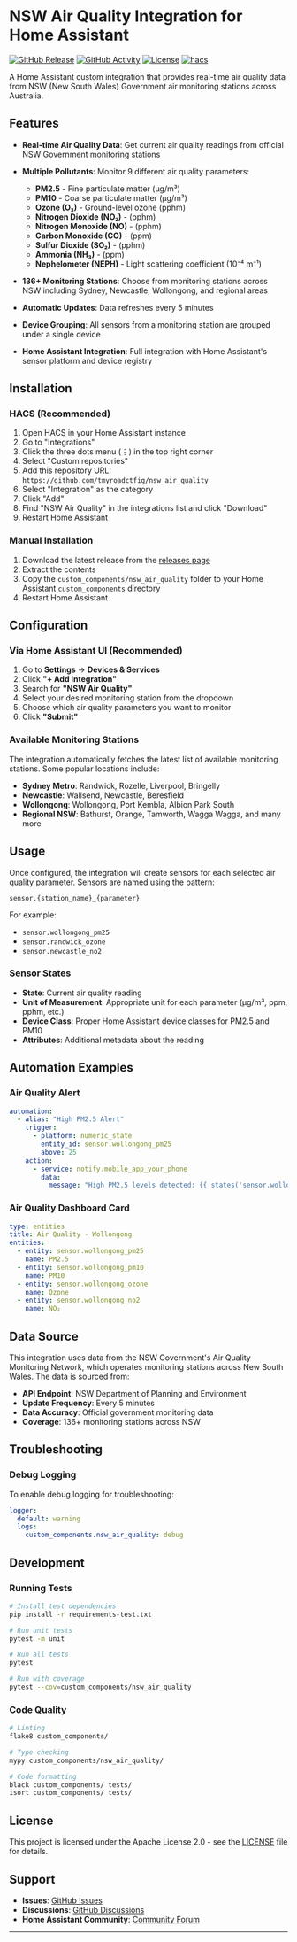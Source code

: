# NSW Air Quality Integration for Home Assistant

[![GitHub Release][releases-shield]][releases]
[![GitHub Activity][commits-shield]][commits]
[![License][license-shield]](LICENSE)
[![hacs][hacsbadge]][hacs]

A Home Assistant custom integration that provides real-time air quality data from NSW (New South Wales) Government air monitoring stations across Australia.

## Features

- **Real-time Air Quality Data**: Get current air quality readings from official NSW Government monitoring stations
- **Multiple Pollutants**: Monitor 9 different air quality parameters:
  - **PM2.5** - Fine particulate matter (μg/m³)
  - **PM10** - Coarse particulate matter (μg/m³)
  - **Ozone (O₃)** - Ground-level ozone (pphm)
  - **Nitrogen Dioxide (NO₂)** - (pphm)
  - **Nitrogen Monoxide (NO)** - (pphm)
  - **Carbon Monoxide (CO)** - (ppm)
  - **Sulfur Dioxide (SO₂)** - (pphm)
  - **Ammonia (NH₃)** - (ppm)
  - **Nephelometer (NEPH)** - Light scattering coefficient (10⁻⁴ m⁻¹)

- **136+ Monitoring Stations**: Choose from monitoring stations across NSW including Sydney, Newcastle, Wollongong, and regional areas
- **Automatic Updates**: Data refreshes every 5 minutes
- **Device Grouping**: All sensors from a monitoring station are grouped under a single device
- **Home Assistant Integration**: Full integration with Home Assistant's sensor platform and device registry

## Installation

### HACS (Recommended)

1. Open HACS in your Home Assistant instance
2. Go to "Integrations"
3. Click the three dots menu (⋮) in the top right corner
4. Select "Custom repositories"
5. Add this repository URL: `https://github.com/tmyroadctfig/nsw_air_quality`
6. Select "Integration" as the category
7. Click "Add"
8. Find "NSW Air Quality" in the integrations list and click "Download"
9. Restart Home Assistant

### Manual Installation

1. Download the latest release from the [releases page][releases]
2. Extract the contents
3. Copy the `custom_components/nsw_air_quality` folder to your Home Assistant `custom_components` directory
4. Restart Home Assistant

## Configuration

### Via Home Assistant UI (Recommended)

1. Go to **Settings** → **Devices & Services**
2. Click **"+ Add Integration"**
3. Search for **"NSW Air Quality"**
4. Select your desired monitoring station from the dropdown
5. Choose which air quality parameters you want to monitor
6. Click **"Submit"**

### Available Monitoring Stations

The integration automatically fetches the latest list of available monitoring stations. Some popular locations include:

- **Sydney Metro**: Randwick, Rozelle, Liverpool, Bringelly
- **Newcastle**: Wallsend, Newcastle, Beresfield
- **Wollongong**: Wollongong, Port Kembla, Albion Park South
- **Regional NSW**: Bathurst, Orange, Tamworth, Wagga Wagga, and many more

## Usage

Once configured, the integration will create sensors for each selected air quality parameter. Sensors are named using the pattern:

```
sensor.{station_name}_{parameter}
```

For example:
- `sensor.wollongong_pm25`
- `sensor.randwick_ozone`
- `sensor.newcastle_no2`

### Sensor States

- **State**: Current air quality reading
- **Unit of Measurement**: Appropriate unit for each parameter (μg/m³, ppm, pphm, etc.)
- **Device Class**: Proper Home Assistant device classes for PM2.5 and PM10
- **Attributes**: Additional metadata about the reading

## Automation Examples

### Air Quality Alert

```yaml
automation:
  - alias: "High PM2.5 Alert"
    trigger:
      - platform: numeric_state
        entity_id: sensor.wollongong_pm25
        above: 25
    action:
      - service: notify.mobile_app_your_phone
        data:
          message: "High PM2.5 levels detected: {{ states('sensor.wollongong_pm25') }} μg/m³"
```

### Air Quality Dashboard Card

```yaml
type: entities
title: Air Quality - Wollongong
entities:
  - entity: sensor.wollongong_pm25
    name: PM2.5
  - entity: sensor.wollongong_pm10
    name: PM10
  - entity: sensor.wollongong_ozone
    name: Ozone
  - entity: sensor.wollongong_no2
    name: NO₂
```

## Data Source

This integration uses data from the NSW Government's Air Quality Monitoring Network, which operates monitoring stations across New South Wales. The data is sourced from:

- **API Endpoint**: NSW Department of Planning and Environment
- **Update Frequency**: Every 5 minutes
- **Data Accuracy**: Official government monitoring data
- **Coverage**: 136+ monitoring stations across NSW

## Troubleshooting

### Debug Logging

To enable debug logging for troubleshooting:

```yaml
logger:
  default: warning
  logs:
    custom_components.nsw_air_quality: debug
```

## Development

### Running Tests

```bash
# Install test dependencies
pip install -r requirements-test.txt

# Run unit tests
pytest -m unit

# Run all tests
pytest

# Run with coverage
pytest --cov=custom_components/nsw_air_quality
```

### Code Quality

```bash
# Linting
flake8 custom_components/

# Type checking
mypy custom_components/nsw_air_quality/

# Code formatting
black custom_components/ tests/
isort custom_components/ tests/
```

## License

This project is licensed under the Apache License 2.0 - see the [LICENSE](LICENSE) file for details.

## Support

- **Issues**: [GitHub Issues][issues]
- **Discussions**: [GitHub Discussions][discussions]
- **Home Assistant Community**: [Community Forum][community]

---

[releases-shield]: https://img.shields.io/github/release/tmyroadctfig/nsw_air_quality.svg?style=for-the-badge
[commits-shield]: https://img.shields.io/github/commit-activity/y/tmyroadctfig/nsw_air_quality.svg?style=for-the-badge
[license-shield]: https://img.shields.io/github/license/tmyroadctfig/nsw_air_quality.svg?style=for-the-badge
[hacsbadge]: https://img.shields.io/badge/HACS-Custom-orange.svg?style=for-the-badge

[releases]: https://github.com/tmyroadctfig/nsw_air_quality/releases
[commits]: https://github.com/tmyroadctfig/nsw_air_quality/commits/main
[hacs]: https://github.com/hacs/integration
[issues]: https://github.com/tmyroadctfig/nsw_air_quality/issues
[discussions]: https://github.com/tmyroadctfig/nsw_air_quality/discussions
[community]: https://community.home-assistant.io/
